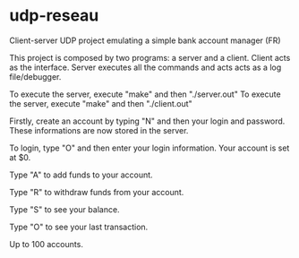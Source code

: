 # udp-reseau
Client-server UDP project emulating a simple bank account manager (FR)

This project is composed by two programs: a server and a client. Client acts as the interface. Server executes all the commands and acts acts as a log file/debugger.

To execute the server, execute "make" and then "./server.out"
To execute the server, execute "make" and then "./client.out"

Firstly, create an account by typing "N" and then your login and password. These informations are now stored in the server.

To login, type "O" and then enter your login information. Your account is set at $0. 

Type "A" to add funds to your account.

Type "R" to withdraw funds from your account.

Type "S" to see your balance.

Type "O" to see your last transaction.

Up to 100 accounts.
